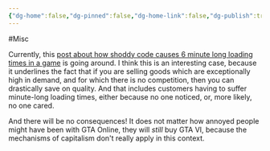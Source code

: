 ```yaml
---
{"dg-home":false,"dg-pinned":false,"dg-home-link":false,"dg-publish":true,"tags":["dgblip"],"created-date":"2021-03-01T00:00:00","disabled rules":["yaml-title","yaml-title-alias","file-name-heading"],"title":"philipp @ 2021-03-01","dg-permalink":"2021/03/01/gta-online/","updated-date":"2025-04-30T22:27:37","dg-path":"blips/2021-03-01-gta-online.md","permalink":"/2021/03/01/gta-online/","dgPassFrontmatter":true}
---
```



#Misc

Currently, this [post about how shoddy code causes 6 minute long loading times in a game](https://nee.lv/2021/02/28/How-I-cut-GTA-Online-loading-times-by-70/index.html) is going around. I think this is an interesting case, because it underlines the fact that if you are selling goods which are exceptionally high in demand, and for which there is no competition, then you can drastically save on quality. And that includes customers having to suffer minute-long loading times, either because no one noticed, or, more likely, no one cared.

And there will be no consequences! It does not matter how annoyed people might have been with GTA Online, they will _still_ buy GTA VI, because the mechanisms of capitalism don't really apply in this context.



